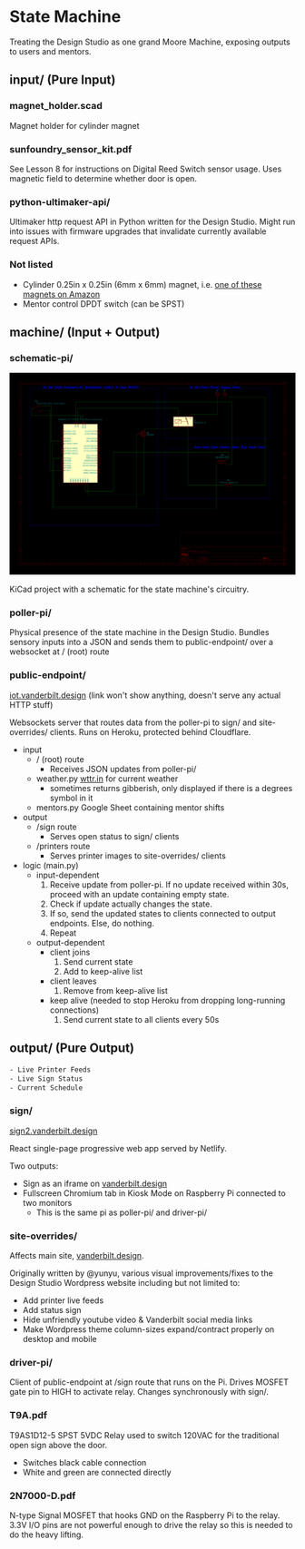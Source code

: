 # State Machine
Treating the Design Studio as one grand Moore Machine, exposing outputs to users and mentors.

## input/ (Pure Input)

### magnet_holder.scad

Magnet holder for cylinder magnet

### sunfoundry_sensor_kit.pdf

See Lesson 8 for instructions on Digital Reed Switch sensor usage. Uses magnetic field to determine whether door is open.

### python-ultimaker-api/

Ultimaker http request API in Python written for the Design Studio. Might run into issues with firmware upgrades that invalidate currently available request APIs.

### Not listed

- Cylinder 0.25in x 0.25in (6mm x 6mm) magnet, i.e. [one of these magnets on Amazon](https://www.amazon.com/Personalized-Multi-Use-Whiteboard-Magnetic-Refrigerators/dp/B075PMPKKJ/ref=sr_1_1?keywords=magnet+6x6mm&qid=1568170105&s=gateway&sr=8-1)
- Mentor control DPDT switch (can be SPST)

## machine/ (Input + Output)

### schematic-pi/

![Schematic of I/O circuitry](./machine/schematic-pi/image.png)

KiCad project with a schematic for the state machine's circuitry.

### poller-pi/ 

Physical presence of the state machine in the Design Studio. Bundles sensory inputs into a JSON and sends them to public-endpoint/ over a websocket at / (root) route


### public-endpoint/

[iot.vanderbilt.design](iot.vanderblit.design) (link won't show anything, doesn't serve any actual HTTP stuff)

Websockets server that routes data from the poller-pi to sign/ and site-overrides/ clients. Runs on Heroku, protected behind Cloudflare.

- input
	- / (root) route
		- Receives JSON updates from poller-pi/ 
	- weather.py [wttr.in](https://wttr.in) for current weather
		- sometimes returns gibberish, only displayed if there is a degrees symbol in it
	- mentors.py Google Sheet containing mentor shifts
- output
	- /sign route
		- Serves open status to sign/ clients
	- /printers route
		- Serves printer images to site-overrides/ clients
- logic (main.py)
	- input-dependent
		1. Receive update from poller-pi. If no update received within 30s, proceed with an update containing empty state.
		1. Check if update actually changes the state.
		1. If so, send the updated states to clients connected to output endpoints. Else, do nothing.
		1. Repeat
	- output-dependent
		- client joins
			1. Send current state
			1. Add to keep-alive list
		- client leaves
			1. Remove from keep-alive list
		- keep alive (needed to stop Heroku from dropping long-running connections)
			1. Send current state to all clients every 50s

## output/ (Pure Output)

	- Live Printer Feeds
	- Live Sign Status
	- Current Schedule

### sign/

[sign2.vanderbilt.design](https://sign2.vanderbilt.design)

React single-page progressive web app served by Netlify.

Two outputs:

- Sign as an iframe on [vanderbilt.design](https://vanderbilt.design)
- Fullscreen Chromium tab in Kiosk Mode on Raspberry Pi connected to two monitors
	- This is the same pi as poller-pi/ and driver-pi/

### site-overrides/

Affects main site, [vanderbilt.design](https://vanderbilt.design).

Originally written by @yunyu, various visual improvements/fixes to the Design Studio Wordpress website including but not limited to:

- Add printer live feeds
- Add status sign
- Hide unfriendly youtube video & Vanderbilt social media links
- Make Wordpress theme column-sizes expand/contract properly on desktop and mobile

### driver-pi/

Client of public-endpoint at /sign route that runs on the Pi. Drives MOSFET gate pin to HIGH to activate relay. Changes synchronously with sign/.

### T9A.pdf

T9AS1D12-5 SPST 5VDC Relay used to switch 120VAC for the traditional open sign above the door. 

- Switches black cable connection
- White and green are connected directly

### 2N7000-D.pdf

N-type Signal MOSFET that hooks GND on the Raspberry Pi to the relay. 3.3V I/O pins are not powerful enough to drive the relay so this is needed to do the heavy lifting.
